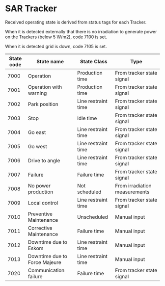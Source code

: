 # SAR Tracker

Received operating state is derived from status tags for each Tracker.

When it is detected externally that there is no irradiation to generate power on the Trackers (below 5 W/m2), code 7100 is set.

When it is detected grid is down, code 7105 is set.

|State code|State name|State Class|Type|
|---|---|---|---|
|7000|Operation|Production time|From tracker state signal|
|7001|Operation with warning|Production time|From tracker state signal|
|7002|Park position|Line restraint time|From tracker state signal|
|7003|Stop|Idle time|From tracker state signal|
|7004|Go east|Line restraint time|From tracker state signal|
|7005|Go west|Line restraint time|From tracker state signal|
|7006|Drive to angle|Line restraint time|From tracker state signal|
|7007|Failure|Failure time|From tracker state signal|
|7008|No power production|Not scheduled|From irradiation measurements|
|7009|Local control|Line restraint time|From tracker state signal|
|7010|Preventive Maintenance|Unscheduled|Manual input|
|7011|Corrective Maintenance|Failure time|Manual input|
|7012|Downtime due to Eskom|Line restraint time|Manual input|
|7013|Downtime due to Force Majeure|Line restraint time|Manual input|
|7020|Communication failure|Failure time|From tracker state signal|
 